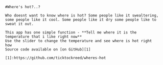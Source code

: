 
    #Where's hot?..?

    Who doesnt want to know where is hot? Some people like it swealtering, some people like it cool. Some people like it dry some people like to sweat it out.

    This app has one simple function - **Tell me where it is the temperature that i like right now**
    Use the slider to change the temperature and see where is hot right how
    Source code available on [on GitHub][1]

    [1]:https://github.com/ticktockreed/wheres-hot